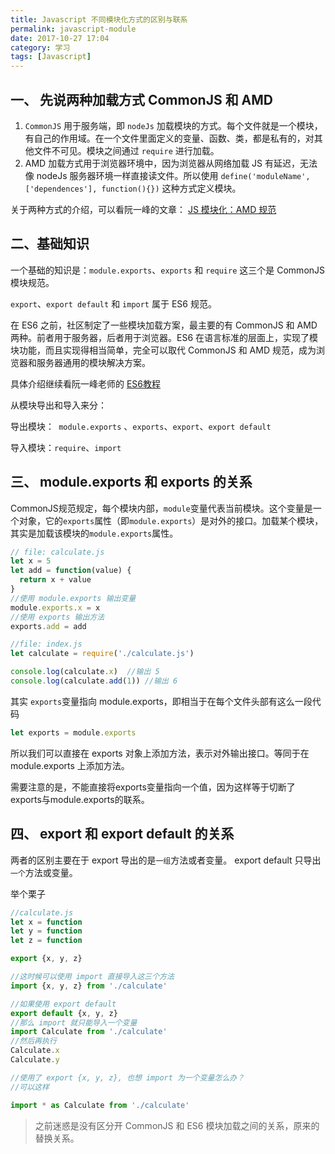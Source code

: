 ```yaml
---
title: Javascript 不同模块化方式的区别与联系
permalink: javascript-module
date: 2017-10-27 17:04
category: 学习
tags: [Javascript]
---
```


## 一、 先说两种加载方式 CommonJS 和 AMD

1. `CommonJS` 用于服务端，即 `nodeJs` 加载模块的方式。每个文件就是一个模块，有自己的作用域。在一个文件里面定义的变量、函数、类，都是私有的，对其他文件不可见。模块之间通过 `require` 进行加载。
2. AMD 加载方式用于浏览器环境中，因为浏览器从网络加载 JS 有延迟，无法像 nodeJs 服务器环境一样直接读文件。所以使用 `define('moduleName',['dependences'], function(){})` 这种方式定义模块。

关于两种方式的介绍，可以看阮一峰的文章： [JS 模块化：AMD 规范](http://www.ruanyifeng.com/blog/2012/10/asynchronous_module_definition.html)

## 二、基础知识

一个基础的知识是：`module.exports`、`exports` 和 `require` 这三个是 CommonJS 模块规范。

`export`、`export default` 和 `import` 属于 ES6 规范。  

在 ES6 之前，社区制定了一些模块加载方案，最主要的有 CommonJS 和 AMD 两种。前者用于服务器，后者用于浏览器。ES6 在语言标准的层面上，实现了模块功能，而且实现得相当简单，完全可以取代 CommonJS 和 AMD 规范，成为浏览器和服务器通用的模块解决方案。

具体介绍继续看阮一峰老师的 [ES6教程](http://es6.ruanyifeng.com/#docs/module)

从模块导出和导入来分：

导出模块：` module.exports` 、`exports`、`export`、`export default`

导入模块：`require`、`import`

## 三、 module.exports 和 exports 的关系

CommonJS规范规定，每个模块内部，`module`变量代表当前模块。这个变量是一个对象，它的`exports`属性（即`module.exports`）是对外的接口。加载某个模块，其实是加载该模块的`module.exports`属性。

```javascript
// file: calculate.js
let x = 5
let add = function(value) {
  return x + value
}
//使用 module.exports 输出变量
module.exports.x = x
//使用 exports 输出方法
exports.add = add

//file: index.js
let calculate = require('./calculate.js')

console.log(calculate.x)  //输出 5
console.log(calculate.add(1)) //输出 6
```

其实 `exports`变量指向 module.exports，即相当于在每个文件头部有这么一段代码

```javascript
let exports = module.exports
```

所以我们可以直接在 exports 对象上添加方法，表示对外输出接口。等同于在 module.exports 上添加方法。

需要注意的是，不能直接将exports变量指向一个值，因为这样等于切断了exports与module.exports的联系。



## 四、 export 和 export default 的关系

两者的区别主要在于 export 导出的是`一组`方法或者变量。 export default 只导出`一个`方法或变量。

举个栗子

```javascript
//calculate.js
let x = function
let y = function
let z = function

export {x, y, z}

//这时候可以使用 import 直接导入这三个方法
import {x, y, z} from './calculate'

//如果使用 export default
export default {x, y, z}
//那么 import 就只能导入一个变量
import Calculate from './calculate'
//然后再执行
Calculate.x
Calculate.y

//使用了 export {x, y, z}, 也想 import 为一个变量怎么办？
//可以这样

import * as Calculate from './calculate'

```



> 之前迷惑是没有区分开 CommonJS 和 ES6 模块加载之间的关系，原来的替换关系。